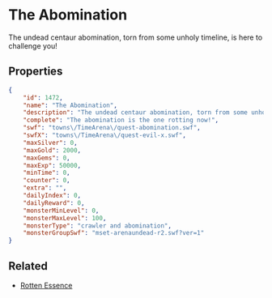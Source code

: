 # The Abomination

The undead centaur abomination, torn from some unholy timeline, is here to challenge you!

## Properties

```json
{
    "id": 1472,
    "name": "The Abomination",
    "description": "The undead centaur abomination, torn from some unholy timeline, is here to challenge you!",
    "complete": "The abomination is the one rotting now!",
    "swf": "towns\/TimeArena\/quest-abomination.swf",
    "swfX": "towns\/TimeArena\/quest-evil-x.swf",
    "maxSilver": 0,
    "maxGold": 2000,
    "maxGems": 0,
    "maxExp": 50000,
    "minTime": 0,
    "counter": 0,
    "extra": "",
    "dailyIndex": 0,
    "dailyReward": 0,
    "monsterMinLevel": 0,
    "monsterMaxLevel": 100,
    "monsterType": "crawler and abomination",
    "monsterGroupSwf": "mset-arenaundead-r2.swf?ver=1"
}
```

## Related

- [Rotten Essence](../items/17774-rotten-essence.md)

